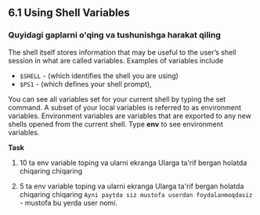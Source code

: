 ## 6.1 Using Shell Variables

### Quyidagi gaplarni o'qing va tushunishga harakat qiling

The shell itself stores information that may be useful to the user’s shell session in what are called variables. Examples of variables include 
- `$SHELL` - (which identifies the shell you are using)
- `$PS1` - (which defines your shell prompt),


You can see all variables set for your current shell by typing the set command. A subset of your local variables is referred to as environment variables. 
Environment variables are variables that are exported to any new shells opened from the current shell. Type **env** to see environment variables.

**Task**

1. 10 ta env variable toping va ularni ekranga Ularga ta'rif bergan holatda chiqaring chiqaring

2. 5 ta env variable toping va ularni ekranga Ularga ta'rif bergan holatda chiqaring chiqaring
`Ayni paytda siz mustofa userdan foydalanmoqdasiz` - mustofa bu yerda user nomi.
